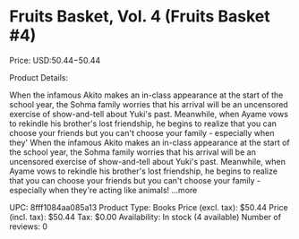# Fruits Basket, Vol. 4 (Fruits Basket #4)

Price: USD:$50.44-$50.44

Product Details:

When the infamous Akito makes an in-class appearance at the start of the school year, the Sohma family worries that his arrival will be an uncensored exercise of show-and-tell about Yuki's past. Meanwhile, when Ayame vows to rekindle his brother's lost friendship, he begins to realize that you can choose your friends but you can't choose your family - especially when they' When the infamous Akito makes an in-class appearance at the start of the school year, the Sohma family worries that his arrival will be an uncensored exercise of show-and-tell about Yuki's past. Meanwhile, when Ayame vows to rekindle his brother's lost friendship, he begins to realize that you can choose your friends but you can't choose your family - especially when they're acting like animals! ...more

UPC: 8fff1084aa085a13
Product Type: Books
Price (excl. tax): $50.44
Price (incl. tax): $50.44
Tax: $0.00
Availability: In stock (4 available)
Number of reviews: 0